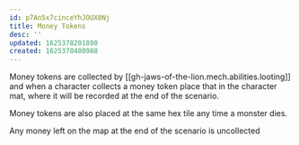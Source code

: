 ```yaml
---
id: p7An5x7cinceYhJOUX0Nj
title: Money Tokens
desc: ''
updated: 1625378201880
created: 1625370480988
---
```


Money tokens are collected by [[gh-jaws-of-the-lion.mech.abilities.looting]] and when a character collects a money token
place that in the character mat, where it will be recorded at the end of the scenario.

Money tokens are also placed at the same hex tile any time a monster dies.

Any money left on the map at the end of the scenario is uncollected

